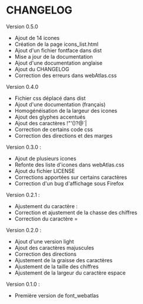 # CHANGELOG #

Version 0.5.0

* Ajout de 14 icones
* Création de la page icons_list.html
* Ajout d'un fichier fontface dans dist
* Mise a jour de la documentation
* Ajout d'une documentation anglaise
* Ajout du CHANGELOG
* Correction des erreurs dans webAtlas.css

Version 0.4.0

* Fichier css déplacé dans dist
* Ajout d'une documentation (français)
* Homogénéisation de la largeur des icones
* Ajout des glyphes accentués
* Ajout des caractères !"'()?@`|
* Correction de certains code css
* Correction des directions et des marges

Version 0.3.0 :

* Ajout de plusieurs icones
* Refonte des liste d'icones dans webAtlas.css
* Ajout du fichier LICENSE
* Corrections apportées sur certains caractères
* Correction d'un bug d'affichage sous Firefox

Version 0.2.1 :

* Ajustement du caractère :
* Correction et ajustement de la chasse des chiffres
* Correction du caractère =

Version 0.2.0 :

* Ajout d'une version light
* Ajout des caractères majuscules
* Correction des directions
* Ajustement de la graisse des caractères
* Ajustement de la taille des chiffres
* Ajustement de la largeur du caractère espace

Version 0.1.0 :

* Première version de font_webatlas